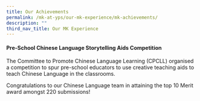 ```yaml
---
title: Our Achievements
permalink: /mk-at-yps/our-mk-experience/mk-achievements/
description: ""
third_nav_title: Our MK Experience
---
```

#### **Pre-School Chinese Language Storytelling Aids Competition**

The Committee to Promote Chinese Language Learning (CPCLL) organised a competition to spur pre-school educators to use creative teaching aids to teach Chinese Language in the classrooms. 

Congratulations to our Chinese Language team in attaining the top 10 Merit award amongst 220 submissions!

